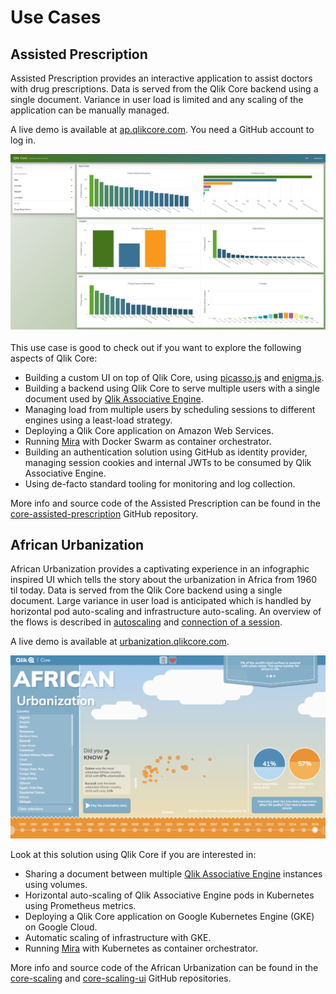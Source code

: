 # Use Cases

## Assisted Prescription

Assisted Prescription provides an interactive application to assist doctors with drug prescriptions. Data is served
from the Qlik Core backend using a single document. Variance in user load is limited and any scaling of the application
can be manually managed.

A live demo is available at [ap.qlikcore.com](https://ap.qlikcore.com/). You need a GitHub account to log in.

![screenshot](./images/assisted-prescription-screenshot.png)

This use case is good to check out if you want to explore the following aspects of Qlik Core:

* Building a custom UI on top of Qlik Core, using [picasso.js](https://github.com/qlik-oss/picasso.js) and
  [enigma.js](https://github.com/qlik-oss/enigma.js).
* Building a backend using Qlik Core to serve multiple users with a single document used by
  [Qlik Associative Engine](./services/qix-engine/introduction.md).
* Managing load from multiple users by scheduling sessions to different engines using a least-load strategy.
* Deploying a Qlik Core application on Amazon Web Services.
* Running [Mira](./services/mira.md) with Docker Swarm as container orchestrator.
* Building an authentication solution using GitHub as identity provider, managing session cookies and internal JWTs to
  be consumed by Qlik Associative Engine.
* Using de-facto standard tooling for monitoring and log collection.

More info and source code of the Assisted Prescription can be found in the
[core-assisted-prescription](https://github.com/qlik-oss/core-assisted-prescription) GitHub repository.

## African Urbanization

African Urbanization provides a captivating experience in an infographic inspired UI which tells the story about the
urbanization in Africa from 1960 til today. Data is served from the Qlik Core backend using a single document. Large
variance in user load is anticipated which is handled by horizontal pod auto-scaling and infrastructure auto-scaling.
An overview of the flows is described in [autoscaling](./images/urbanization_autoscaling.png) and 
[connection of a session](./images/urbanization_connection_of_one_session.png).

A live demo is available at [urbanization.qlikcore.com](https://urbanization.qlikcore.com/).

![screenshot](./images/african-urbanization-screenshot.png)

Look at this solution using Qlik Core if you are interested in:

* Sharing a document between multiple [Qlik Associative Engine](./services/qix-engine/introduction.md) instances using
  volumes.
* Horizontal auto-scaling of Qlik Associative Engine pods in Kubernetes using Prometheus metrics.
* Deploying a Qlik Core application on Google Kubernetes Engine (GKE) on Google Cloud.
* Automatic scaling of infrastructure with GKE.
* Running [Mira](./services/mira.md) with Kubernetes as container orchestrator.

More info and source code of the African Urbanization can be found in the
[core-scaling](https://github.com/qlik-oss/core-scaling) and
[core-scaling-ui](https://github.com/qlik-oss/core-scaling-ui) GitHub repositories.
